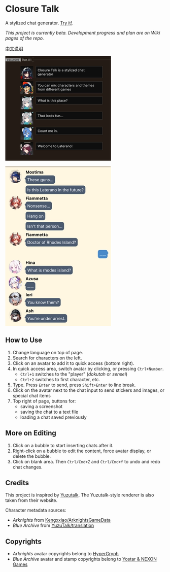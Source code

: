 # Closure Talk

A stylized chat generator. [Try it!](https://closuretalk.github.io).

_This project is currently beta. Development progress and plan are on Wiki pages of the repo._

[中文说明](README.CN.md)

![](readme/t1-en.webp)

![](readme/t2-en.webp)

## How to Use

1. Change language on top of page.
1. Search for characters on the left.
1. Click on an avatar to add it to quick access (bottom right).
1. In quick access area, switch avatar by clicking, or pressing `Ctrl+Number`.
    - `Ctrl+1` switches to the "player" (_dokutah_ or _sensei_)
    - `Ctrl+2` switches to first character, etc.
1. Type. Press `Enter` to send, press `Shift+Enter` to line break.
1. Click on the avatar next to the chat input to send stickers and images, or special chat items
1. Top right of page, buttons for:
    - saving a screenshot
    - saving the chat to a text file
    - loading a chat saved previously

## More on Editing

1. Click on a bubble to start inserting chats after it.
1. Right-click on a bubble to edit the content, force avatar display, or delete the bubble.
1. Click on blank area. Then `Ctrl/Cmd+Z` and `Ctrl/Cmd+Y` to undo and redo chat changes.

## Credits

This project is inspired by [Yuzutalk](https://www.yuzutalk.net). The Yuzutalk-style renderer is also taken from their website.

Character metadata sources:

- _Arknights_ from [Kengxxiao/ArknightsGameData](https://github.com/Kengxxiao/ArknightsGameData)
- _Blue Archive_ from [YuzuTalk/translation](https://github.com/YuzuTalk/translation)

## Copyrights

- _Arknights_ avatar copyrights belong to [HyperGryph](https://ak.hypergryph.com)
- _Blue Archive_ avatar and stamp copyrights belong to [Yostar & NEXON Games](https://bluearchive.jp)
